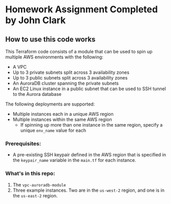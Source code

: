 # Homework Assignment Completed by John Clark

## How to use this code works
This Terraform code consists of a module that can be used to spin up multiple AWS environments with the following:
   - A VPC
   - Up to 3 private subnets split across 3 availability zones
   - Up to 3 public subnets split across 3 availability zones
   - An AuroraDB cluster spanning the private subnets
   - An EC2 Linux instance in a public subnet that can
     be used to SSH tunnel to the Aurora database

The following deployments are supported:
 - Multiple instances each in a unique AWS region
 - Multiple instances within the same AWS region
   - If spinning up more than one instance in the same region, specify a unique `env_name` value for each


### Prerequisites:
 - A pre-existing SSH keypair defined in the AWS region that is specified in the `keypair_name` variable in the `main.tf` for each instance.

### What's in this repo:
1. The `vpc-auroradb-module`
2. Three example instances. Two are in the `us-west-2` region, and one is in the `us-east-2` region.